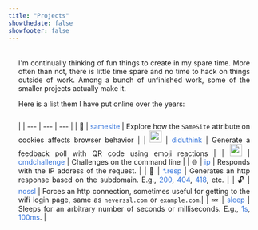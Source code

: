 ```yaml
---
title: "Projects"
showthedate: false
showfooter: false
---
```

<style>
.projects {
  padding: 20px;
  display: flex;
  flex-direction: column;
  text-align: justify;
}

.projects a {
    text-decoration: none;
    color: #3273dc;
    transition: text-decoration 0.3s ease;
}

.projects a:hover {
    text-decoration: underline; /* Add underline on hover */
}

.projects table {
  border-collapse: collapse;
  width: 100%;
}

.projects td {
  padding: 8px;
  text-align: left;
  vertical-align: top;
  border-bottom: 1px solid #000;
}

.projects td:first-child {
  text-align: right;
  padding: 0;
  padding-top: 8px;
}

.projects td:nth-child(2) {
  border-right: 2px solid #000;
}

.projects tr:last-child td {
  border-bottom: none;
}

.projects img {
  height: auto;
  width: 24px;
}

</style>

<section class="projects">
  I'm continually thinking of fun things to create in my spare time.
  More often than not, there is little time spare and no time to hack on things outside of work.
  Among a bunch of unfinished work, some of the smaller projects actually make it.

  Here is a list them I have put online over the years:

|
| --- | --- |  --- |
| 🍪 | [samesite](//samesite.diduthink.com) | Explore how the `SameSite` attribute on cookies affects browser behavior |
| <img src="/img/qr-32px.png"> | [diduthink](//diduthink.com) | Generate a feedback poll with QR code using emoji reactions |
| <img src="/img/cmd.png"> | [cmdchallenge](//cmdchallenge.com) | Challenges on the command line |
| 🌐 | [ip](//ip.jarv.org) | Responds with the IP address of the request. |
| 🤯 | [\*.resp](//500.resp.jarv.org) | Generates an http response based on the subdomain. E.g., [200](//200.resp.jarv.org), [404](//404.resp.jarv.org), [418](//418.resp.jarv.org), etc. |
| 🔓 | [nossl](//nossl.jarv.org) | Forces an http connection, sometimes useful for getting to the wifi login page, same as `neverssl.com` or `example.com`.|
| 💤 | [sleep](//sleep.jarv.org) | Sleeps for an arbitrary number of seconds or milliseconds. E.g., [1s](//sleep.jarv.org/1), [100ms](//sleep.jarv.org/100ms). |
</section>
